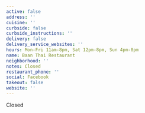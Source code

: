 ```yaml
---
active: false
address: ''
cuisine: ''
curbside: false
curbside_instructions: ''
delivery: false
delivery_service_websites: ''
hours: Mon-Fri 11am-8pm, Sat 12pm-8pm, Sun 4pm-8pm
name: Baan Thai Restaurant
neighborhood: ''
notes: Closed
restaurant_phone: ''
social: Facebook
takeout: false
website: ''
---
```


Closed